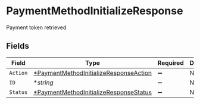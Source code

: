 # PaymentMethodInitializeResponse

Payment token retrieved


## Fields

| Field                                                                                                  | Type                                                                                                   | Required                                                                                               | Description                                                                                            | Example                                                                                                |
| ------------------------------------------------------------------------------------------------------ | ------------------------------------------------------------------------------------------------------ | ------------------------------------------------------------------------------------------------------ | ------------------------------------------------------------------------------------------------------ | ------------------------------------------------------------------------------------------------------ |
| `Action`                                                                                               | [*PaymentMethodInitializeResponseAction](../../models/shared/paymentmethodinitializeresponseaction.md) | :heavy_minus_sign:                                                                                     | N/A                                                                                                    |                                                                                                        |
| `ID`                                                                                                   | **string*                                                                                              | :heavy_minus_sign:                                                                                     | N/A                                                                                                    | id                                                                                                     |
| `Status`                                                                                               | [*PaymentMethodInitializeResponseStatus](../../models/shared/paymentmethodinitializeresponsestatus.md) | :heavy_minus_sign:                                                                                     | N/A                                                                                                    | awaiting_user_confirmation                                                                             |